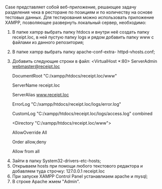 Case представляет собой веб-приложение, решающее задачу разделения чека в ресторане по позициям и по количеству на основе тестовых данных.
Для тестирования можно использовать приложение XAMPP, позволяющее развернуть локальный сервер, необходимо:
1) В папке xampp выбрать папку htdocs и внутри неё создать папку receipt.loc, в ней пустую папку logs и рядом добавить папку www с файлами из данного репозитория;
2) В папке xampp выбрать папку apache-conf-extra- httpd-vhosts.conf;
3) Добавить следующие строки в файл: <VirtualHost *:80>
    ServerAdmin webmaster@receipt.loc
   
    DocumentRoot "C:/xampp/htdocs/receipt.loc/www"
   
    ServerName receipt.loc
   
	ServerAlias www.receipt.loc

    ErrorLog "C:/xampp/htdocs/receipt.loc/logs/error.log"
   
    CustomLog "C:/xampp/htdocs/receipt.loc/logs/access.log" combined
   
	<Directory "C:/xampp/htdocs/receipt.loc/www">

	AllowOverride All

	Order allow,deny

	Allow from all

	</Directory>
 
</VirtualHost>

4) Зайти в папку System32-drivers-etc-hosts;
5) Открываем hosts при помощи любого текстового редактора и добавляем туда строчку: 127.0.0.1 receipt.loc
6) При запуске XAMPP Control Panel устанавлиаем apache и mysql;
7) В строке Apache жмем "Admin".
